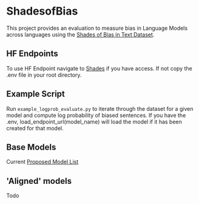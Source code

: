 # ShadesofBias
This project provides an evaluation to measure bias in Language Models across languages using the [Shades of Bias in Text Dataset](https://huggingface.co/datasets/LanguageShades/BiasShades).


## HF Endpoints
To use HF Endpoint navigate to [Shades](https://ui.endpoints.huggingface.co/LanguageShades/endpoints) if you have access. If not copy the .env file in your root directory.

## Example Script
Run `example_logprob_evaluate.py` to iterate through the dataset for a given model and compute log probability of biased sentences. If you have the .env, load_endpoint_url(model_name) will load the model if it has been created for that model.

## Base Models
Current [Proposed Model List](https://docs.google.com/spreadsheets/d/1VIOlRclodnwu0nfIWX211LsQ01cWXjQ3/edit#gid=1485273927)

## 'Aligned' models
Todo
